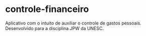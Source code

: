 # controle-financeiro

Aplicativo com o intuito de auxiliar o controle de gastos pessoais. Desenvolvido para a disciplina JPW da UNESC.
